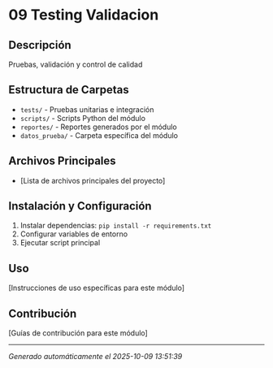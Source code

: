 # 09 Testing Validacion

## Descripción
Pruebas, validación y control de calidad

## Estructura de Carpetas
- `tests/` - Pruebas unitarias e integración
- `scripts/` - Scripts Python del módulo
- `reportes/` - Reportes generados por el módulo
- `datos_prueba/` - Carpeta específica del módulo

## Archivos Principales
- [Lista de archivos principales del proyecto]

## Instalación y Configuración
1. Instalar dependencias: `pip install -r requirements.txt`
2. Configurar variables de entorno
3. Ejecutar script principal

## Uso
[Instrucciones de uso específicas para este módulo]

## Contribución
[Guías de contribución para este módulo]

---
*Generado automáticamente el 2025-10-09 13:51:39*
